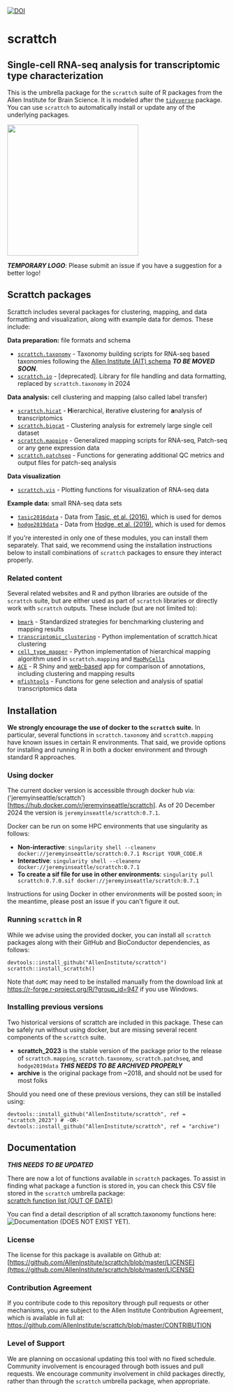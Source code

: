 [![DOI](https://zenodo.org/badge/119578865.svg)](https://zenodo.org/doi/10.5281/zenodo.12706763)

# scrattch
## **S**ingle-**c**ell **R**NA-seq **a**nalysis for **t**ranscriptomic **t**ype **ch**aracterization

This is the umbrella package for the `scrattch` suite of R packages from the Allen Institute for Brain Science. It is modeled after the [`tidyverse`](https://www.tidyverse.org/) package.  You can use `scrattch` to automatically install or update any of the underlying packages.  

<img src="https://github.com/user-attachments/assets/6c29a501-6934-486f-8b8e-6b72a21a9b6c" width="300" />

***TEMPORARY LOGO***: Please submit an issue if you have a suggestion for a better logo!


## Scrattch packages

Scrattch includes several packages for clustering, mapping, and data formatting and visualization, along with example data for demos.  These include:

**Data preparation:** file formats and schema

* [`scrattch.taxonomy`](https://github.com/AllenInstitute/scrattch.taxonomy) - Taxonomy building scripts for RNA-seq based taxonomies following the [Allen Institute (AIT) schema](https://github.com/AllenInstitute/scrattch.taxonomy/tree/main/schema) ***TO BE MOVED SOON***.  
* [`scrattch.io`](https://github.com/AllenInstitute/scrattch.io) - [deprecated]. Library for file handling and data formatting, replaced by `scrattch.taxonomy` in 2024  

**Data analysis:** cell clustering and mapping (also called label transfer)

* [`scrattch.hicat`](https://github.com/AllenInstitute/scrattch.hicat) - **H**ierarchical, **i**terative **c**lustering for **a**nalysis of  **t**ranscriptomics  
* [`scrattch.bigcat`](https://github.com/AllenInstitute/scrattch.bigcat) - Clustering analysis for extremely large single cell dataset  
* [`scrattch.mapping`](https://github.com/AllenInstitute/scrattch.mapping) - Generalized mapping scripts for RNA-seq, Patch-seq or any gene expression data  
* [`scrattch.patchseq`](https://github.com/AllenInstitute/scrattch.patchseq) - Functions for generating additional QC metrics and output files for patch-seq analysis   

**Data visualization**

* [`scrattch.vis`](https://github.com/AllenInstitute/scrattch.vis) - Plotting functions for visualization of RNA-seq data  

**Example data:** small RNA-seq data sets

* [`tasic2016data`](https://github.com/AllenInstitute/tasic2016data) - Data from [Tasic, et al. (2016)](https://pubmed.ncbi.nlm.nih.gov/26727548/), which is used for demos  
* [`hodge2019data`](https://github.com/AllenInstitute/hodge2019data) - Data from [Hodge, et al. (2019)](https://pubmed.ncbi.nlm.nih.gov/31435019/), which is used for demos  

If you're interested in only one of these modules, you can install them separately. That said, we recommend using the installation instructions below to install combinations of `scrattch` packages to ensure they interact properly.  

### Related content

Several related websites and R and python libraries are outside of the `scrattch` suite, but are either used as part of `scrattch` libraries or directly work with `scrattch` outputs.  These include (but are not limited to):

* [`bmark`](https://github.com/AllenInstitute/bmark) - Standardized strategies for benchmarking clustering and mapping results  
* [`transcriptomic_clustering`](https://github.com/AllenInstitute/transcriptomic_clustering) - Python implementation of scrattch.hicat clustering  
* [`cell_type_mapper`](https://github.com/AllenInstitute/cell_type_mapper) - Python implementation of hierarchical mapping algorithm used in `scrattch.mapping` and [`MapMyCells`](https://portal.brain-map.org/atlases-and-data/bkp/mapmycells)  
* [`ACE`](https://github.com/AllenInstitute/ace) - R Shiny and [web-based](https://sea-ad.shinyapps.io/ACEapp/) app for comparison of annotations, including clustering and mapping results  
* [`mfishtools`](https://github.com/AllenInstitute/mfishtools) - Functions for gene selection and analysis of spatial transcriptomics data  


## Installation

**We strongly encourage the use of docker to the `scrattch` suite.** In particular, several functions in `scrattch.taxonomy` and `scrattch.mapping` have known issues in certain R environments.  That said, we provide options for installing and running R in both a docker environment and through standard R approaches.

### Using docker

The current docker version is accessible through docker hub via: ('jeremyinseattle/scrattch')[https://hub.docker.com/r/jeremyinseattle/scrattch]. As of 20 December 2024 the version is `jeremyinseattle/scrattch:0.7.1`.

Docker can be run on some HPC environments that use singularity as follows:

* **Non-interactive**: `singularity shell --cleanenv docker://jeremyinseattle/scrattch:0.7.1 Rscript YOUR_CODE.R`
* **Interactive**: `singularity shell --cleanenv docker://jeremyinseattle/scrattch:0.7.1`
* **To create a sif file for use in other environments**: `singularity pull scrattch:0.7.0.sif docker://jeremyinseattle/scrattch:0.7.1` 

Instructions for using Docker in other environments will be posted soon; in the meantime, please post an issue if you can't figure it out.

### Running `scrattch` in R

While we advise using the provided docker, you can install all `scrattch` packages along with their GitHub and BioConductor dependencies, as follows:
```
devtools::install_github("AllenInstitute/scrattch")
scrattch::install_scrattch()
```
Note that `doMC` may need to be installed manually from the download link at https://r-forge.r-project.org/R/?group_id=947 if you use Windows.

### Installing previous versions

Two historical versions of scrattch are included in this package. These can be safely run without using docker, but are missing several recent components of the `scrattch` suite.

* **scrattch_2023** is the stable version of the package prior to the release of `scrattch.mapping`, `scrattch.taxonomy`, `scrattch.patchseq`, and `hodge2019data` ***THIS NEEDS TO BE ARCHIVED PROPERLY***  
* **archive** is the original package from ~2018, and should not be used for most folks

Should you need one of these previous versions, they can still be installed using:  
```
devtools::install_github("AllenInstitute/scrattch", ref = "scrattch_2023") # -OR-
devtools::install_github("AllenInstitute/scrattch", ref = "archive")
```


## Documentation

***THIS NEEDS TO BE UPDATED***

There are now a lot of functions available in `scrattch` packages. To assist in finding what package a function is stored in, you can check this CSV file stored in the `scrattch` umbrella package:  
[scrattch function list (OUT OF DATE)](https://github.com/AllenInstitute/scrattch/blob/dev/inst/scrattch_function_list.csv)

You can find a detail description of all scrattch.taxonomy functions here: ![Documentation (DOES NOT EXIST YET)](https://github.com/AllenInstitute/scrattch).

### License

The license for this package is available on Github at: [https://github.com/AllenInstitute/scrattch/blob/master/LICENSE](https://github.com/AllenInstitute/scrattch/blob/master/LICENSE)

### Contribution Agreement

If you contribute code to this repository through pull requests or other mechanisms, you are subject to the Allen Institute Contribution Agreement, which is available in full at: https://github.com/AllenInstitute/scrattch/blob/master/CONTRIBUTION

### Level of Support

We are planning on occasional updating this tool with no fixed schedule. Community involvement is encouraged through both issues and pull requests.  We encourage community involvement in child packages directly, rather than through the `scrattch` umbrella package, when appropriate.

